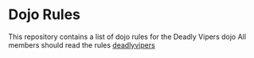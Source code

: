 Dojo Rules
==========

This repository contains a list of dojo rules for the Deadly Vipers dojo
All members should read the rules
[deadlyvipers](https://github.com/deadlyvipers)
